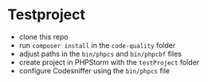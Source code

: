 # Testproject

- clone this repo
- run `composer install` in the `code-quality` folder
- adjust paths in the `bin/phpcs` and `bin/phpcbf` files
- create project in PHPStorm with the `testProject` folder
- configure Codesniffer using the `bin/phpcs` file
